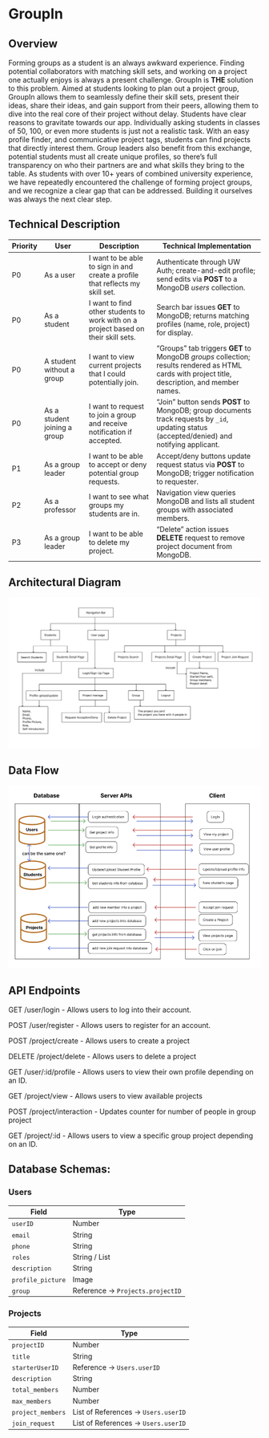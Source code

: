 # GroupIn

## Overview
  Forming groups as a student is an always awkward experience. Finding potential collaborators with matching skill sets, and working on a project one actually enjoys is always a present challenge.  GroupIn is **THE** solution to this problem. Aimed at students looking to plan out a project group, GroupIn allows them to seamlessly define their skill sets, present their ideas, share their ideas, and gain support from their peers, allowing them to dive into the real core of their project without delay.
  Students have clear reasons to gravitate towards our app. Individually asking students in classes of 50, 100, or even more students is just not a realistic task. With an easy profile finder, and communicative project tags, students can find projects that directly interest them. Group leaders also benefit from this exchange, potential students must all create unique profiles, so there’s full transparency on who their partners are and what skills they bring to the table.
  As students with over 10+ years of combined university experience, we have repeatedly encountered the challenge of forming project groups, and we recognize a clear gap that can be addressed. Building it ourselves was always the next clear step. 

## Technical Description
| Priority | User                         | Description                                                                        | Technical Implementation                                                                                                                        |
| -------- | ---------------------------- | ---------------------------------------------------------------------------------- | ----------------------------------------------------------------------------------------------------------------------------------------------- |
| P0       | As a user                    | I want to be able to sign in and create a profile that reflects my skill set.      | Authenticate through UW Auth; create-and-edit profile; send edits via **POST** to a MongoDB *users* collection.                                 |
| P0       | As a student                 | I want to find other students to work with on a project based on their skill sets. | Search bar issues **GET** to MongoDB; returns matching profiles (name, role, project) for display.                                              |
| P0       | A student without a group    | I want to view current projects that I could potentially join.                     | “Groups” tab triggers **GET** to MongoDB *groups* collection; results rendered as HTML cards with project title, description, and member names. |
| P0       | As a student joining a group | I want to request to join a group and receive notification if accepted.            | “Join” button sends **POST** to MongoDB; group documents track requests by `_id`, updating status (accepted/denied) and notifying applicant.    |
| P1       | As a group leader            | I want to be able to accept or deny potential group requests.                      | Accept/deny buttons update request status via **POST** to MongoDB; trigger notification to requester.                                           |
| P2       | As a professor               | I want to see what groups my students are in.                                      | Navigation view queries MongoDB and lists all student groups with associated members.                                                           |
| P3       | As a group leader            | I want to be able to delete my project.                                            | “Delete” action issues **DELETE** request to remove project document from MongoDB.                                                              |

## Architectural Diagram 
![Architectural Diagram](project-draft/Asset/ArchitecturalDiagram.png)

## Data Flow
 ![Data Flow](project-draft/Asset/DataFlow.png)

## API Endpoints

GET /user/login - Allows users to log into their account.

POST /user/register - Allows users to register for an account.

POST /project/create - Allows users to create a project

DELETE /project/delete - Allows users to delete a project

GET /user/:id/profile - Allows users to view their own profile depending on an ID.

GET /project/view - Allows users to view available projects

POST /project/interaction - Updates counter for number of people in group project 

GET /project/:id - Allows users to view a specific group project depending on an ID.

## Database Schemas:
### Users
| Field             | Type                             |
| ----------------- | -------------------------------- |
| `userID`          | Number                           |
| `email`           | String                           |
| `phone`           | String                           |
| `roles`           | String / List                    |
| `description`     | String                           |
| `profile_picture` | Image                            |
| `group`           | Reference → `Projects.projectID` |

### Projects
| Field             | Type                                |
| ----------------- | ----------------------------------- |
| `projectID`       | Number                              |
| `title`           | String                              |
| `starterUserID`   | Reference → `Users.userID`          |
| `description`     | String                              |
| `total_members`   | Number                              |
| `max_members`     | Number                              |
| `project_members` | List of References → `Users.userID` |
| `join_request`    | List of References → `Users.userID` |

